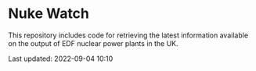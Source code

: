 # Nuke Watch

This repository includes code for retrieving the latest information available on the output of EDF nuclear power plants in the UK.

Last updated: 2022-09-04 10:10